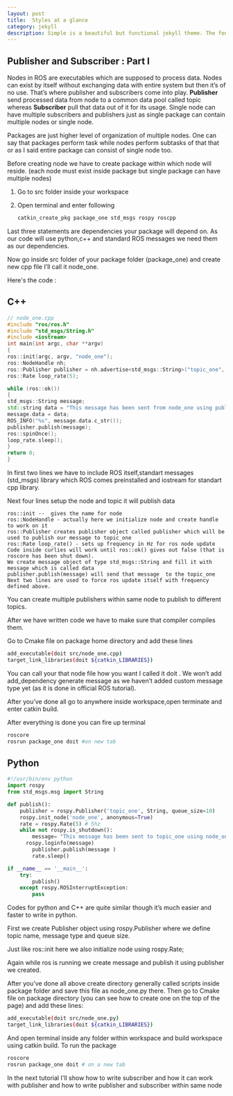 ```yaml
---
layout: post
title:  Styles at a glance
category: jekyll 
description: Simple is a beautiful but functional jekyll theme. The font-type setting looks really good when writers use CJK mixed with English.
---
```


## Publisher and Subscriber : Part I

Nodes in ROS are executables which are supposed to process data. Nodes can exist by itself without exchanging data with entire system but then it’s of no use. That’s where publisher and subscribers come into play. **Publisher** send processed data from node to a common data pool called topic whereas **Subscriber** pull that data out of it for its usage. Single node can have multiple subscribers and publishers just as single package can contain multiple nodes or single node.

Packages are just higher level of organization of multiple nodes. One can say that packages perform task while nodes perform subtasks of that that or as I said entire package can consist of single node too. 

Before creating node we have to create package within which node will reside. (each node must exist inside package but single package can have multiple nodes)

1. Go to src folder inside your workspace

2. Open terminal and enter following 

   ```bash
   catkin_create_pkg package_one std_msgs rospy roscpp
   ```

Last three statements are dependencies your package will depend on. As our code will use python,c++ and standard ROS messages  we need them as our dependencies.

Now go inside src folder of  your package folder (package_one) and create new cpp file I’ll call it node_one.

Here's the code :

## C++

```c++
// node_one.cpp
#include "ros/ros.h"
#include "std_msgs/String.h"
#include <iostream>
int main(int argc, char **argv)
{
ros::init(argc, argv, "node_one");
ros::NodeHandle nh;
ros::Publisher publisher = nh.advertise<std_msgs::String>("topic_one", 1000);
ros::Rate loop_rate(5);

while (ros::ok())
{
std_msgs::String message;
std::string data = "This message has been sent from node_one using publisher" ;
message.data = data;
ROS_INFO("%s", message.data.c_str());
publisher.publish(message);
ros::spinOnce();
loop_rate.sleep();
}
return 0;
}

```

In first two lines we have to include ROS itself,standart messages (std_msgs) library which ROS comes preinstalled and iostream for standart cpp library.

Next four lines setup the node and topic it will publish data

```
ros::init --  gives the name for node
ros::NodeHandle - actually here we initialize node and create handle to work on it
ros::Publisher creates publisher object called publisher which will be used to publish our message to topic_one
ros::Rate loop_rate() - sets up frequency in Hz for ros node update
Code inside curlies will work until ros::ok() gives out false (that is roscore has been shut down).
We create message object of type std_msgs::String and fill it with message which is called data 
publisher.publish(message) will send that message  to the topic_one
Next two lines are used to force ros update itself with frequency defined above.

```

You can create multiple publishers within same node to publish to different topics.

After we have written code we have to make sure that compiler compiles them.

Go to Cmake file on package home directory and add these lines

```bash
add_executable(doit src/node_one.cpp)
target_link_libraries(doit ${catkin_LIBRARIES})
```

You can call your that node file how you want I called it doit . We won’t add add_dependency generate message as we haven’t added custom message type yet (as it is done in official ROS tutorial).

After you’ve done all go to anywhere inside workspace,open terminate and enter catkin build.

After everything is done you can fire up terminal

```bash
roscore  
rosrun package_one doit #on new tab
```

## Python

```python
#!/usr/bin/env python
import rospy
from std_msgs.msg import String

def publish():
    publisher = rospy.Publisher('topic_one', String, queue_size=10)
    rospy.init_node('node_one', anonymous=True)
    rate = rospy.Rate(5) # 5hz
    while not rospy.is_shutdown():
        message= "This message has been sent to topic_one using node_one %s"
	  rospy.loginfo(message)
        publisher.publish(message )
        rate.sleep()

if __name__ == '__main__':
    try:
        publish()
    except rospy.ROSInterruptException:
        pass
```

Codes for python and C++ are quite similar though it’s much easier and faster to write in python.

First we create Publisher object using rospy.Publisher where we define topic name, message type and queue size.

Just like ros::init here we also initialize node using rospy.Rate;

Again while ros is running we create message and publish it using publisher we created.

After you’ve done all above create directory generally called scripts inside package folder and save this file as node_one.py there. Then go to Cmake file on package directory (you can see how to create one on the top of the page) and add these lines:

```bash
add_executable(doit src/node_one.py)
target_link_libraries(doit ${catkin_LIBRARIES})
```

And open terminal inside any folder within workspace and build workspace using catkin build. To run the package 

```bash
roscore
rosrun package_one doit # on a new tab
```

In the next tutorial I'll show how to write subscriber and how it can work with publisher and how to write publisher and subscriber within same node